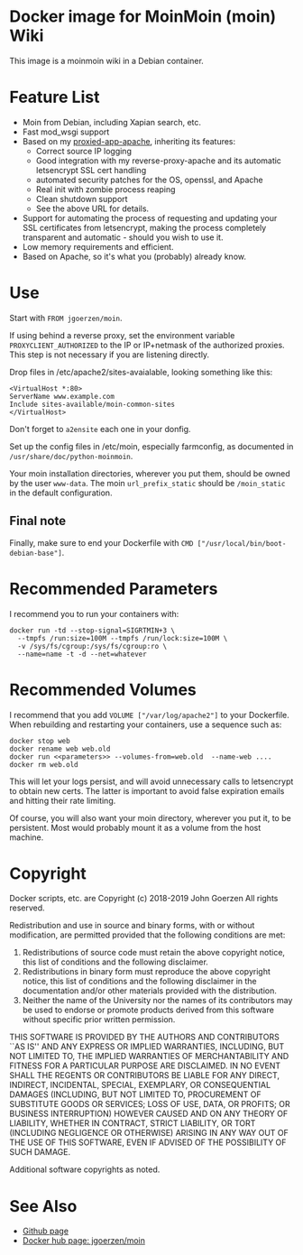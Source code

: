 # Docker image for MoinMoin (moin) Wiki

This image is a moinmoin wiki in a Debian container.

# Feature List

 - Moin from Debian, including Xapian search, etc.
 - Fast mod_wsgi support
 - Based on my
   [proxied-app-apache](https://github.com/jgoerzen/docker-apache-proxy),
   inheriting its features:
   - Correct source IP logging
   - Good integration with my reverse-proxy-apache and its automatic
     letsencrypt SSL cert handling
   - automated security patches for the OS, openssl, and Apache
   - Real init with zombie process reaping
   - Clean shutdown support
   - See the above URL for details.
 - Support for automating the process of requesting and updating your
   SSL certificates from letsencrypt, making the process completely
   transparent and automatic - should you wish to use it.
 - Low memory requirements and efficient.
 - Based on Apache, so it's what you (probably) already know.

# Use

Start with `FROM jgoerzen/moin`.

If using behind a reverse proxy, set the environment variable
`PROXYCLIENT_AUTHORIZED` to the IP or IP+netmask of the authorized
proxies.  This step is not necessary if you are listening directly.

Drop files in /etc/apache2/sites-avaialable, looking something like
this:

    <VirtualHost *:80>
    ServerName www.example.com
    Include sites-available/moin-common-sites
    </VirtualHost>

Don't forget to `a2ensite` each one in your donfig.

Set up the config files in /etc/moin, especially farmconfig, as
documented in `/usr/share/doc/python-moinmoin`.

Your moin installation directories, wherever you put them, should be
owned by the user `www-data`.  The moin `url_prefix_static` should be
`/moin_static` in the default configuration.


## Final note

Finally, make sure to end your Dockerfile with `CMD ["/usr/local/bin/boot-debian-base"]`.


# Recommended Parameters

I recommend you to run your containers with:

    docker run -td --stop-signal=SIGRTMIN+3 \
      --tmpfs /run:size=100M --tmpfs /run/lock:size=100M \
      -v /sys/fs/cgroup:/sys/fs/cgroup:ro \
      --name=name -t -d --net=whatever

# Recommended Volumes

I recommend that you add `VOLUME ["/var/log/apache2"]` to your
Dockerfile.  When rebuilding and restarting your containers, use a
sequence such as:

    docker stop web
    docker rename web web.old
    docker run <<parameters>> --volumes-from=web.old  --name-web ....
    docker rm web.old
   
This will let your logs persist, and will avoid unnecessary calls to
letsencrypt to obtain new certs.  The latter is important to avoid
false expiration emails and hitting their rate limiting.

Of course, you will also want your moin directory, wherever you put
it, to be persistent.  Most would probably mount it as a volume from
the host machine.

# Copyright

Docker scripts, etc. are
Copyright (c) 2018-2019 John Goerzen
All rights reserved.

Redistribution and use in source and binary forms, with or without
modification, are permitted provided that the following conditions
are met:
1. Redistributions of source code must retain the above copyright
   notice, this list of conditions and the following disclaimer.
2. Redistributions in binary form must reproduce the above copyright
   notice, this list of conditions and the following disclaimer in the
   documentation and/or other materials provided with the distribution.
3. Neither the name of the University nor the names of its contributors
   may be used to endorse or promote products derived from this software
   without specific prior written permission.

THIS SOFTWARE IS PROVIDED BY THE AUTHORS AND CONTRIBUTORS ``AS IS'' AND
ANY EXPRESS OR IMPLIED WARRANTIES, INCLUDING, BUT NOT LIMITED TO, THE
IMPLIED WARRANTIES OF MERCHANTABILITY AND FITNESS FOR A PARTICULAR PURPOSE
ARE DISCLAIMED.  IN NO EVENT SHALL THE REGENTS OR CONTRIBUTORS BE LIABLE
FOR ANY DIRECT, INDIRECT, INCIDENTAL, SPECIAL, EXEMPLARY, OR CONSEQUENTIAL
DAMAGES (INCLUDING, BUT NOT LIMITED TO, PROCUREMENT OF SUBSTITUTE GOODS
OR SERVICES; LOSS OF USE, DATA, OR PROFITS; OR BUSINESS INTERRUPTION)
HOWEVER CAUSED AND ON ANY THEORY OF LIABILITY, WHETHER IN CONTRACT, STRICT
LIABILITY, OR TORT (INCLUDING NEGLIGENCE OR OTHERWISE) ARISING IN ANY WAY
OUT OF THE USE OF THIS SOFTWARE, EVEN IF ADVISED OF THE POSSIBILITY OF
SUCH DAMAGE.

Additional software copyrights as noted.

# See Also

 - [Github page](https://github.com/jgoerzen/docker-apache-moin)
 - [Docker hub page: jgoerzen/moin](https://hub.docker.com/r/jgoerzen/moin)


